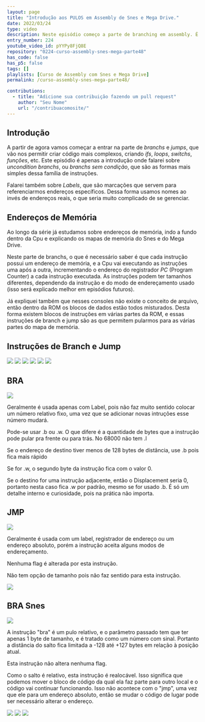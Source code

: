 ```yaml
---
layout: page
title: "Introdução aos PULOS em Assembly de Snes e Mega Drive."
date: 2022/03/24
type: video
description: Neste episódio começo a parte de branching em assembly. É com esse tipo de instrução que conseguimos fazer if, else, for, while, rotinas, etc.
entry_number: 224
youtube_video_id: pYYPy8FjQ8E
repository: "0224-curso-assembly-snes-mega-parte48"
has_code: false
has_p5: false
tags: []
playlists: [Curso de Assembly com Snes e Mega Drive]
permalink: /curso-assembly-snes-mega-parte48/

contributions:
  - title: "Adicione sua contribuição fazendo um pull request"
    author: "Seu Nome"
    url: "/contribuacomosite/"
---
```


## Introdução

A partir de agora vamos começar a entrar na parte de *branchs* e *jumps*, que vão nos permitir criar código mais complexos, criando *ifs*, *loops*, *switchs*, *funções*, etc.
Este episódio é apenas a introdução onde falarei sobre *uncondition branchs*, ou *branchs sem condição*, que são as formas mais simples dessa família de instruções.

Falarei também sobre *Labels*, que são marcações que servem para referenciarmos endereços específicos. Dessa forma usamos nomes ao invés de endereços reais, o que seria muito complicado de se gerenciar.

## Endereços de Memória

Ao longo da série já estudamos sobre endereços de memória, indo a fundo dentro da Cpu e explicando os mapas de memória do Snes e do Mega Drive.

Neste parte de branchs, o que é necessário saber é que cada instrução possui um endereço de memória, e a Cpu vai executando as instruções uma após a outra, incrementando o endereço do registrador *PC* (Program Counter) a cada instrução executada. As instruções podem ter tamanhos diferentes, dependendo da instrução e do modo de endereçamento usado (isso será explicado melhor em episódios futuros).

Já expliquei também que nesses consoles não existe o conceito de arquivo, então dentro da ROM os blocos de dados estão todos misturados. Desta forma existem blocos de instruções em várias partes da ROM, e essas instruções de branch e jump são as que permitem pularmos para as várias partes do mapa de memória.

## Instruções de Branch e Jump

<img src="/pages_data/{{page.repository}}/memory.jpg" style="opacity:0.8;"/>
<img src="/pages_data/{{page.repository}}/branch1.jpg" style="opacity:0.8;"/>
<img src="/pages_data/{{page.repository}}/label.jpg" style="opacity:0.8;"/>
<img src="/pages_data/{{page.repository}}/branch2.jpg" style="opacity:0.8;"/>
<img src="/pages_data/{{page.repository}}/label2.jpg" style="opacity:0.8;"/>
<img src="/pages_data/{{page.repository}}/statusmega.jpg" style="opacity:0.8;"/>

## BRA

<img src="/pages_data/{{page.repository}}/bra.jpg" style="opacity:0.8;"/>

Geralmente é usada apenas com Label, pois não faz muito sentido colocar um número relativo fixo, uma vez que se adicionar novas intruções esse número mudará.

Pode-se usar .b ou .w. O que difere é a quantidade de bytes que a instrução pode pular pra frente ou para trás. No 68000 não tem .l

Se o endereço de destino tiver menos de 128 bytes de distância, use .b pois fica mais rápido

Se for .w, o segundo byte da instrução fica com o valor 0. 

Se o destino for uma instrução adjacente, então o Displacement seria 0, portanto nesta caso fica .w por padrão, mesmo se for usado .b. É só um detalhe interno e curiosidade, pois na prática não importa.

## JMP

<img src="/pages_data/{{page.repository}}/jmp.jpg" style="opacity:0.8;"/>

Geralmente é usada com um label, registrador de endereço ou um endereço absoluto, porém a instrução aceita alguns modos de endereçamento.

Nenhuma flag é alterada por esta instrução.

Não tem opção de tamanho pois não faz sentido para esta instrução.

<img src="/pages_data/{{page.repository}}/statussnes.jpg" style="opacity:0.8;"/>

## BRA Snes

<img src="/pages_data/{{page.repository}}/bra-snes.jpg" style="opacity:0.8;"/>

A instrução "bra" é um pulo relativo, e o parâmetro passado tem que ter apenas 1 byte de tamanho, e é tratado como um número com sinal. Portanto a distância do salto fica limitada a -128 até +127 bytes em relação à posição atual.

Esta instrução não altera nenhuma flag.

Como o salto é relativo, esta instrução é realocável. Isso significa que podemos mover o bloco de código da qual ela faz parte para outro local e o código vai continuar funcionando. Isso não acontece com o "jmp", uma vez que ele para um endereço absoluto, então se mudar o código de lugar pode ser necessário alterar o endereço.

<img src="/pages_data/{{page.repository}}/bra-bass.jpg" style="opacity:0.8;"/>
<img src="/pages_data/{{page.repository}}/jmp-snes.jpg" style="opacity:0.8;"/>
<img src="/pages_data/{{page.repository}}/jmp-bass.jpg" style="opacity:0.8;"/>